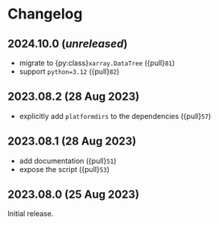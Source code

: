 # Changelog

## 2024.10.0 (_unreleased_)

- migrate to {py:class}`xarray.DataTree` ({pull}`81`)
- support `python=3.12` ({pull}`82`)

## 2023.08.2 (28 Aug 2023)

- explicitly add `platformdirs` to the dependencies ({pull}`57`)

## 2023.08.1 (28 Aug 2023)

- add documentation ({pull}`51`)
- expose the script ({pull}`53`)

## 2023.08.0 (25 Aug 2023)

Initial release.
